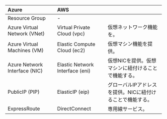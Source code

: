 |Azure|AWS||
|:--|:--|:--|
|Resource Group|- ||
|Azure Virtual Network (VNet)|Virtual Private Cloud (vpc)|仮想ネットワーク機能を。|
|Azure Virtual Machines (VM)|Elastic Compute Cloud (ec2)|仮想マシン機能を提供。|
|Azure Network Interface (NIC)|Elastic Network Interface (eni)|仮想NICを提供。仮想マシンに紐付けることで機能する。|
|PublicIP (PIP)|ElasticIP (eip)|グローバルIPアドレスを提供。NICに紐付けることで機能する。|
|ExpressRoute|DirectConnect|専用線サービス。|
